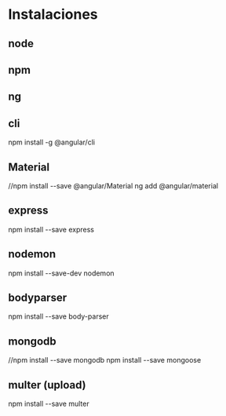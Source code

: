 
# Instalaciones

## node

## npm

## ng


## cli

npm install -g @angular/cli


## Material
//npm install --save @angular/Material
ng add @angular/material


## express

npm install --save express


## nodemon

npm install --save-dev nodemon


## bodyparser

npm install --save body-parser


## mongodb

//npm install --save mongodb
npm install --save mongoose

## multer (upload)
npm install --save multer
